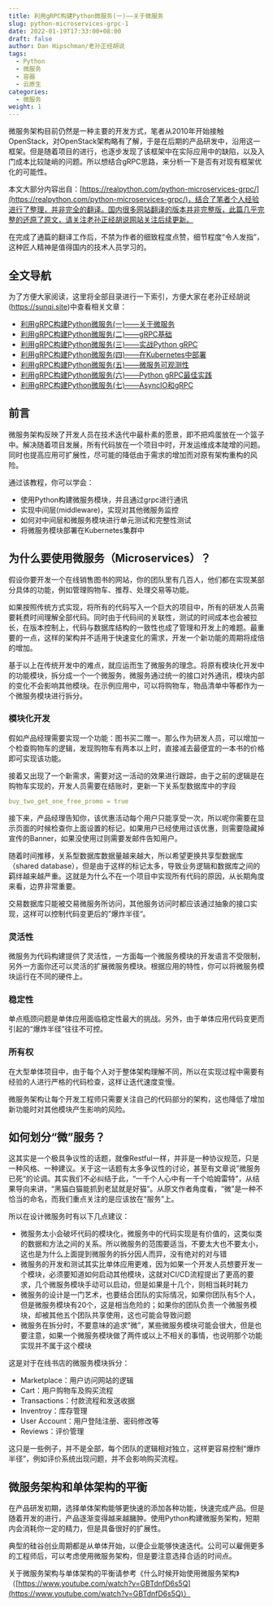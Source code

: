 ```yaml
---
title: 利用gRPC构建Python微服务(一)——关于微服务
slug: python-microservices-grpc-1
date: 2022-01-19T17:33:00+08:00
draft: false
author: Dan Hipschman/老孙正经胡说
tags:
  - Python
  - 微服务
  - 容器
  - 云原生
categories:
  - 微服务
weight: 1
---
```


微服务架构目前仍然是一种主要的开发方式，笔者从2010年开始接触OpenStack，对OpenStack架构略有了解，于是在后期的产品研发中，沿用这一框架。但是随着项目的进行，也逐步发现了该框架中在实际应用中的缺陷，以及入门成本比较陡峭的问题。所以想结合gRPC思路，来分析一下是否有对现有框架优化的可能性。

本文大部分内容出自：[https://realpython.com/python-microservices-grpc/](https://realpython.com/python-microservices-grpc/)，结合了笔者个人经验进行了整理，并非完全的翻译。国内很多网站翻译的版本并非完整版，此篇几乎完整的还原了原文，请关注老孙正经胡说网站关注后续更新。

在完成了通篇的翻译工作后，不禁为作者的细致程度点赞，细节程度“令人发指”，这种匠人精神是值得国内的技术人员学习的。

<!-- more -->

## 全文导航

为了方便大家阅读，这里将全部目录进行一下索引，方便大家在老孙正经胡说(https://sunqi.site)中查看相关文章：

* [利用gRPC构建Python微服务(一)——关于微服务](/posts/python-microservices-grpc-1/)
* [利用gRPC构建Python微服务(二)——gRPC基础](/posts/python-microservices-grpc-2/)
* [利用gRPC构建Python微服务(三)——实战Python gRPC](/posts/python-microservices-grpc-3/)
* [利用gRPC构建Python微服务(四)——在Kubernetes中部署](/posts/python-microservices-grpc-4/)
* [利用gRPC构建Python微服务(五)——微服务可观测性](/posts/python-microservices-grpc-5/)
* [利用gRPC构建Python微服务(六)——Python gRPC最佳实践](/posts/python-microservices-grpc-6/)
* [利用gRPC构建Python微服务(七)——AsyncIO和gRPC](/posts/python-microservices-grpc-7/)

## 前言

微服务架构反映了开发人员在技术迭代中最朴素的愿景，即不把鸡蛋放在一个篮子中。解决随着项目发展，所有代码放在一个项目中时，开发运维成本陡增的问题。同时也提高应用可扩展性，尽可能的降低由于需求的增加而对原有架构重构的风险。

通过该教程，你可以学会：

- 使用Python构建微服务模块，并且通过grpc进行通讯
- 实现中间层(middleware)，实现对其他微服务监控
- 如何对中间层和微服务模块进行单元测试和完整性测试
- 将微服务模块部署在Kubernetes集群中

## 为什么要使用微服务（Microservices）？

假设你要开发一个在线销售图书的网站，你的团队里有几百人，他们都在实现某部分具体的功能，例如管理购物车、推荐、处理交易等功能。

如果按照传统方式实现，将所有的代码写入一个巨大的项目中，所有的研发人员需要耗费时间理解全部代码。同时由于代码间的关联性，测试的时间成本也会被拉长，在版本控制上，代码与数据库结构的一致性也成了管理和开发上的难题。最重要的一点，这样的架构并不适用于快速变化的需求，开发一个新功能的周期将成倍的增加。

基于以上在传统开发中的难点，就应运而生了微服务的理念。将原有模块化开发中的功能模块，拆分成一个一个微服务，微服务通过统一的接口对外通讯，模块内部的变化不会影响其他模块。在示例应用中，可以将购物车，物品清单中等都作为一个微服务模块进行拆分。

### 模块化开发

假如产品经理需要实现一个功能：图书买二赠一。那么作为研发人员，可以增加一个检查购物车的逻辑，发现购物车有两本以上时，直接减去最便宜的一本书的价格即可实现该功能。

接着又出现了一个新需求，需要对这一活动的效果进行跟踪，由于之前的逻辑是在购物车实现的，开发人员需要在结账时，更新一下关系型数据库中的字段

```yaml
buy_two_get_one_free_promo = true
```

接下来，产品经理告知你，该优惠活动每个用户只能享受一次，所以呢你需要在显示页面的时候检查你上面设置的标记，如果用户已经使用过该优惠，则需要隐藏掉宣传的Banner，如果没使用过则需要发邮件告知用户。

随着时间推移，关系型数据库数据量越来越大，所以希望更换共享型数据库（shared database），但是由于这样的标记太多，导致业务逻辑和数据库之间的羁绊越来越严重。这就是为什么不在一个项目中实现所有代码的原因，从长期角度来看，边界非常重要。

交易数据库只能被交易微服务所访问，其他服务访问时都应该通过抽象的接口实现，这样可以控制代码变更后的”爆炸半径“。

### 灵活性

微服务为代码构建提供了灵活性，一方面每一个微服务模块的开发语言不受限制，另外一方面你还可以灵活的扩展微服务模块。根据应用的特性，你可以将微服务模块运行在不同的硬件上。

### 稳定性

单点瓶颈问题是单体应用面临稳定性最大的挑战。另外，由于单体应用代码变更而引起的“爆炸半径”往往不可控。

### 所有权

在大型单体项目中，由于每个人对于整体架构理解不同，所以在实现过程中需要有经验的人进行严格的代码检查，这样让迭代速度变慢。

微服务架构让每个开发工程师只需要关注自己的代码部分的架构，这也降低了增加新功能时对其他模块产生影响的风险。

## 如何划分“微”服务？

这其实是一个极具争议性的话题，就像Restful一样，并非是一种协议规范，只是一种风格、一种建议。关于这一话题有太多争议性的讨论，甚至有文章说”微服务已死“的论调。其实我们不必纠结于此，“一千个人心中有一千个哈姆雷特”，从结果导向来讲，“黑猫白猫能抓到老鼠就是好猫”。从原文作者角度看，“微”是一种不恰当的命名，而我们重点关注的是应该放在“服务”上。

所以在设计微服务时有以下几点建议：

- 微服务太小会破坏代码的模块化，微服务中的代码实现是有价值的，这类似类的数据和方法之间的关系。所以微服务的范围要适当，不要太大也不要太小，这也是为什么上面提到微服务的拆分因人而异，没有绝对的对与错
- 微服务的开发和测试其实比单体应用更难，因为如果一个开发人员想要开发一个模块，必须要知道如何启动其他模块，这就对CI/CD流程提出了更高的要求，几个微服务模块手动可以启动，但是如果是十几个，则相当耗时耗力
- 微服务的设计是一门艺术，也要结合团队的实际情况，如果你团队有5个人，但是微服务模块有20个，这是相当危险的；如果你的团队负责一个微服务模块，却被其他五个团队共享使用，这也可能会导致问题
- 微服务在拆分时，不要意味的追求“微”，某些微服务模块可能会很大，但是也要注意，如果一个微服务模块做了两件或以上不相关的事情，也说明那个功能实现并不属于这个模块

这是对于在线书店的微服务模块拆分：

- Marketplace：用户访问网站的逻辑
- Cart：用户购物车及购买流程
- Transactions：付款流程和发送收据
- Inventroy：库存管理
- User Account：用户登陆注册、密码修改等
- Reviews：评价管理

这只是一些例子，并不是全部，每个团队的逻辑相对独立，这样更容易控制“爆炸半径”，例如评价系统出现问题，并不会影响购买流程。

## 微服务架构和单体架构的平衡

在产品研发初期，选择单体架构能够更快速的添加各种功能，快速完成产品。但是随着开发的进行，产品逐渐变得越来越臃肿。使用Python构建微服务架构，短期内会消耗你一定的精力，但是具备很好的扩展性。

典型的硅谷创业周期都是从单体开始，以便企业能够快速迭代。公司可以雇佣更多的工程师后，可以考虑使用微服务架构，但是要注意选择合适的时间点。

关于微服务架构与单体架构的平衡请参考《什么时候开始使用微服务架构》（[https://www.youtube.com/watch?v=GBTdnfD6s5Q](https://www.youtube.com/watch?v=GBTdnfD6s5Q)）